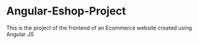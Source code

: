 # Angular-Eshop-Project
This is the project of the frontend of an Ecommerce website created using Angular JS

